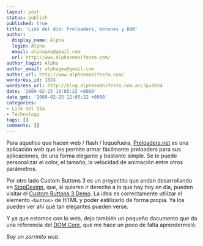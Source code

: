 ```yaml
---
layout: post
status: publish
published: true
title: 'Link del día: Preloaders, botones y DOM'
author:
  display_name: Alpha
  login: Alpha
  email: alphagma@gmail.com
  url: http://www.alphasmanifesto.com/
author_login: Alpha
author_email: alphagma@gmail.com
author_url: http://www.alphasmanifesto.com/
wordpress_id: 1024
wordpress_url: http://blog.alphasmanifesto.com.ar/?p=1024
date: '2009-02-25 10:05:22 +0000'
date_gmt: '2009-02-25 12:05:22 +0000'
categories:
- Link del día
- Technology
tags: []
comments: []
---
```


Para aquellos que hacen web / flash / loquefuera, <a href="http://preloaders.net/">Preloaders.net</a> es una aplicación web que les permite armar fácilmente preloaders para sus aplicaciones, de una forma elegante y bastante simple. Se le puede personalizar el color, el tamaño, la velocidad de animación entre otros parámetros.

Por otro lado Custom Buttons 3 es un proyectito que andan desarrollando en <a href="http://stopdesign.com/archive/2009/02/04/recreating-the-button.html">StopDesign</a>, que, si quieren ir derecho a lo que hay hoy en día, pueden visitar el <a href="http://stopdesign.com/eg/buttons/3.0/code.html">Custom Buttons 3 Demo</a>. La idea es correctamente utilizar el elemento `<button>` de HTML y poder estilizarlo de forma propia. Ya los pueden ver ahí qué tan elegantes pueden verse.

Y ya que estamos con lo web, dejo también un pequeño documento que da una referencia del <a href="http://reference.sitepoint.com/javascript/domcore">DOM Core</a>, que me hace un poco de falta aprendermeló.

_Soy un zorrinito web._
